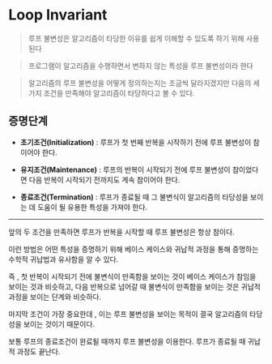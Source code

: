 # Loop Invariant
> 루프 불변성은 알고리즘이 타당한 이유를 쉽게 이해할 수 있도록 하기 위해 사용된다

> 프로그램이 알고리즘을 수행하면서 변하지 않는 특성을 루프 불변성이라 한다

> 알고리즘의 루프 불변성을 어떻게 정의하는지는 조금씩 달라지겠지만 다음의 세가지 조건을 만족해야 알고리즘이 타당하다고 볼 수 있다.



## 증명단계

- **초기조건(Initialization)** : 루프가 첫 번째 반복을 시작하기 전에 루프 불변성이 참이어야 한다.

- **유지조건(Maintenance)** : 루프의 반복이 시작되기 전에 루프 불변성이 참이었다면 다음 반복이 시작되기 전까지도 계속 참이어야 한다.

- **종료조건(Termination)** : 루프가 종료될 때 그 불변식이 알고리즘의 타당성을 보이는 데 도움이 될 유용한 특성을 가져야 한다.

----

앞의 두 조건을 만족하면 루프가 반복을 시작할 때 루프 불변성은 항상 참이다. 

이런 방법은 어떤 특성을 증명하기 위해 베이스 케이스와 귀납적 과정을 통해 증명하는 수학적 귀납법과 유사함을 알 수 있다.

즉 , 첫 반복이 시작되기 전에 불변식이 만족함을 보이는 것이 베이스 케이스가 참임을 보이는 것과 비슷하고, 다음 반복으로 넘어갈 때 불변식이 만족함을 보이는 것은 귀납적 과정을 보이는 단계와 비슷하다.

마지막 조건이 가장 중요한데 , 이는 루프 불변성을 보이는 목적이 결국 알고리즘의 타당성을 보이는 것이기 때문이다.

보통 루프의 종료조건이 완료될 때까지 루프 불변성을 이용한다. 루프가 종료될 때 귀납적 과정도 끝난다.
